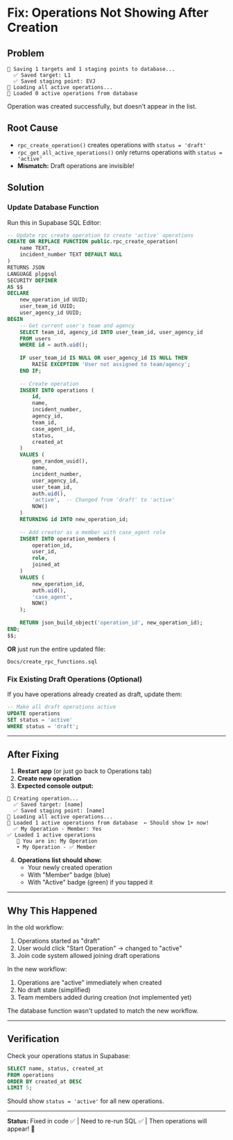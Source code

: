 # Fix: Operations Not Showing After Creation

## Problem
```
💾 Saving 1 targets and 1 staging points to database...
  ✅ Saved target: L1
  ✅ Saved staging point: EVJ
🔄 Loading all active operations...
🔄 Loaded 0 active operations from database
```

Operation was created successfully, but doesn't appear in the list.

## Root Cause
- `rpc_create_operation()` creates operations with `status = 'draft'`
- `rpc_get_all_active_operations()` only returns operations with `status = 'active'`
- **Mismatch:** Draft operations are invisible!

## Solution

### Update Database Function

Run this in Supabase SQL Editor:

```sql
-- Update rpc_create_operation to create 'active' operations
CREATE OR REPLACE FUNCTION public.rpc_create_operation(
    name TEXT,
    incident_number TEXT DEFAULT NULL
)
RETURNS JSON
LANGUAGE plpgsql
SECURITY DEFINER
AS $$
DECLARE
    new_operation_id UUID;
    user_team_id UUID;
    user_agency_id UUID;
BEGIN
    -- Get current user's team and agency
    SELECT team_id, agency_id INTO user_team_id, user_agency_id
    FROM users
    WHERE id = auth.uid();
    
    IF user_team_id IS NULL OR user_agency_id IS NULL THEN
        RAISE EXCEPTION 'User not assigned to team/agency';
    END IF;
    
    -- Create operation
    INSERT INTO operations (
        id,
        name,
        incident_number,
        agency_id,
        team_id,
        case_agent_id,
        status,
        created_at
    )
    VALUES (
        gen_random_uuid(),
        name,
        incident_number,
        user_agency_id,
        user_team_id,
        auth.uid(),
        'active',  -- Changed from 'draft' to 'active'
        NOW()
    )
    RETURNING id INTO new_operation_id;
    
    -- Add creator as a member with case_agent role
    INSERT INTO operation_members (
        operation_id,
        user_id,
        role,
        joined_at
    )
    VALUES (
        new_operation_id,
        auth.uid(),
        'case_agent',
        NOW()
    );
    
    RETURN json_build_object('operation_id', new_operation_id);
END;
$$;
```

**OR** just run the entire updated file:
```
Docs/create_rpc_functions.sql
```

### Fix Existing Draft Operations (Optional)

If you have operations already created as draft, update them:

```sql
-- Make all draft operations active
UPDATE operations
SET status = 'active'
WHERE status = 'draft';
```

---

## After Fixing

1. **Restart app** (or just go back to Operations tab)
2. **Create new operation**
3. **Expected console output:**
```
💾 Creating operation...
  ✅ Saved target: [name]
  ✅ Saved staging point: [name]
🔄 Loading all active operations...
🔄 Loaded 1 active operations from database  ← Should show 1+ now!
  ✅ My Operation - Member: Yes
✅ Loaded 1 active operations
   👤 You are in: My Operation
   • My Operation - ✅ Member
```

4. **Operations list should show:**
   - Your newly created operation
   - With "Member" badge (blue)
   - With "Active" badge (green) if you tapped it

---

## Why This Happened

In the old workflow:
1. Operations started as "draft"
2. User would click "Start Operation" → changed to "active"
3. Join code system allowed joining draft operations

In the new workflow:
1. Operations are "active" immediately when created
2. No draft state (simplified)
3. Team members added during creation (not implemented yet)

The database function wasn't updated to match the new workflow.

---

## Verification

Check your operations status in Supabase:

```sql
SELECT name, status, created_at
FROM operations
ORDER BY created_at DESC
LIMIT 5;
```

Should show `status = 'active'` for all new operations.

---

**Status:** Fixed in code ✅ | Need to re-run SQL ✅ | Then operations will appear! 🎉

